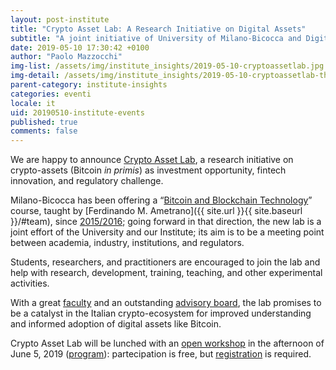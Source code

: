 ```yaml
---
layout: post-institute
title: "Crypto Asset Lab: A Research Initiative on Digital Assets"
subtitle: "A joint initiative of University of Milano-Bicocca and Digital Gold Institute"
date: 2019-05-10 17:30:42 +0100
author: "Paolo Mazzocchi"
img-list: /assets/img/institute_insights/2019-05-10-cryptoassetlab.jpg
img-detail: /assets/img/institute_insights/2019-05-10-cryptoassetlab-thumb.jpg
parent-category: institute-insights
categories: eventi
locale: it
uid: 20190510-institute-events
published: true
comments: false
---
```


We are happy to announce [Crypto Asset Lab](http://cryptoassetlab.diseade.unimib.it/), a research initiative on crypto-assets (Bitcoin *in primis*) as investment opportunity, fintech innovation, and regulatory challenge.

Milano-Bicocca has been offering a
“[Bitcoin and Blockchain Technology](https://www.ametrano.net/bbt/)” course,
taught by [Ferdinando M. Ametrano]({{ site.url }}{{ site.baseurl }}/#team),
since [2015/2016](https://www.ametrano.net/courses/#past-university-courses);
going forward in that direction,
the new lab is a joint effort of the University and
our Institute; its aim is to be a meeting point between academia,
industry, institutions, and regulators.

Students, researchers, and practitioners are encouraged
to join the lab and help with research, development, training,
teaching, and other experimental activities.

With a great
[faculty](https://cryptoassetlab.diseade.unimib.it/faculty/)
and an outstanding
[advisory board](http://cryptoassetlab.diseade.unimib.it/advisory-board/),
the lab promises
to be a catalyst in the Italian crypto-ecosystem for improved understanding
and informed adoption of digital assets like Bitcoin.

Crypto Asset Lab will be lunched with an
[open workshop](https://cryptoassetlab.diseade.unimib.it/2019/05/10/presentation.html)
in the afternoon of June 5, 2019
([program](http://cryptoassetlab.diseade.unimib.it/docs/20190605-presentazione-cal.pdf)): partecipation is free, but
[registration](https://docs.google.com/forms/d/e/1FAIpQLSeI4YDiaNdSCOr2h0QXa9qDUSmmsFqtdgsk6j4_x8FcVgK84Q/viewform)
is required.
